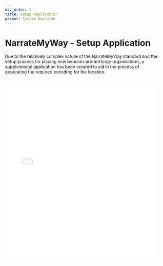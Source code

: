 ```yaml
---
nav_order: 3
title: Setup Application
parent: System Overview
---
```


# NarrateMyWay - Setup Application

Due to the relatively complex nature of the NarrateMyWay standard and the setup process for placing new beacons around large organisations, a supplemental application has been created to aid in the process of generating the required encoding for the location.

<embed src="../images/NMW-Setup.pdf" type="application/pdf" width="100%" height="600px" />

